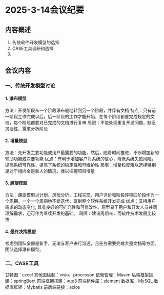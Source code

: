 # 2025-3-14会议纪要

## 内容概述

1. 传统软件开发模型的选择
2. CASE工具调研和选择
3. 

## 会议内容

### 一、传统开发模型讨论

#### 1. 瀑布模型
方法：开发阶段从一个阶段瀑布般地转到另一个阶段，并伴有文档
特点：只有前一阶段工作完成以后，后一阶段的工作才能开始，在每个阶段都要完成规定的文档，每个阶段都要对已完成的文档进行复审
局限：不能处理重复开发问题，缺乏灵活性、需求分析阶段
#### 2. 增量模型
方法：先开发主要功能或用户最需要的功能，然后，随着时间推进，不断增加新的辅助功能或次要功能
优点：有利于增加客户对系统的信心，降低系统失败风险，提高系统可靠性，提高了系统的稳定性和可维护性
局限：增量粒度难以选择特别是对于组内全是新人的情况，难以把握项目增量
#### 3. 螺旋模型
方法：螺旋模型以计划、风险分析、工程实现、用户评价和阶段评审四阶段作为一个周期，一个一个周期地不断迭代，直到整个软件系统开发完成
优点：支持用户需求的动态变化, 具有良好的可扩充性和可修改性。原型易于用户和开发人员共同理解需求，还可作为继续开发的基础。
局限：建设周期长，而软件技术发展比较快
#### 4. 最终决策模型
考虑到团队全部是新手，无法与客户进行沟通，且任务需要完成大量文档等方面。团队选择瀑布模型。
### 二、CASE工具

甘特图：excel
其他图绘制：visio、processon
依赖管理：Maven
后端框架搭建：springBoot
前端框架搭建：vue3
前端组件库：element
数据库：MySQL
数据库框架：Mybatis
前后端链接：axios
